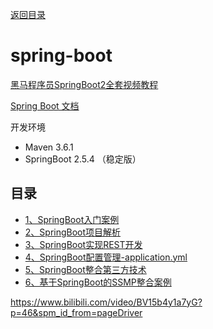 [返回目录](/blog/java/java-learn-road.md)

# spring-boot

[黑马程序员SpringBoot2全套视频教程](https://www.bilibili.com/video/BV15b4y1a7yG/)

[Spring Boot 文档](https://felord.cn/_doc/_springboot/2.1.5.RELEASE/_book/pages/boot-documentation.html)


开发环境

- Maven 3.6.1
- SpringBoot 2.5.4 （稳定版）

## 目录

- [1、SpringBoot入门案例](/blog/java/spring-boot/1-create-spring-boot.md)
- [2、SpringBoot项目解析](/blog/java/spring-boot/2-spring-boot-learn.md)
- [3、SpringBoot实现REST开发](/blog/java/spring-boot/3-restful.md)
- [4、SpringBoot配置管理-application.yml](/blog/java/spring-boot/4-configuration.md)
- [5、SpringBoot整合第三方技术](/blog/java/spring-boot/5-spring-boot-integration.md)
- [6、基于SpringBoot的SSMP整合案例](/blog/java/spring-boot/6-spring-boot-ssmp.md)



https://www.bilibili.com/video/BV15b4y1a7yG?p=46&spm_id_from=pageDriver